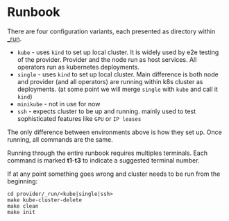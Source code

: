 # Runbook

There are four configuration variants, each presented as directory within[ \_run](https://github.com/akash-network/provider/tree/main/\_run).

* `kube` - uses `kind` to set up local cluster. It is widely used by e2e testing of the provider. Provider and the node run as host services. All operators run as kubernetes deployments.
* `single` - uses `kind` to set up local cluster. Main difference is both node and provider (and all operators) are running within k8s cluster as deployments. (at some point we will merge `single` with `kube` and call it `kind`)
* `minikube` - not in use for now
* `ssh` - expects cluster to be up and running. mainly used to test sophisticated features like `GPU` or `IP leases`

The only difference between environments above is how they set up. Once running, all commands are the same.

Running through the entire runbook requires multiples terminals. Each command is marked **t1**-**t3** to indicate a suggested terminal number.

If at any point something goes wrong and cluster needs to be run from the beginning:

```shell
cd provider/_run/<kube|single|ssh>
make kube-cluster-delete
make clean
make init
```
